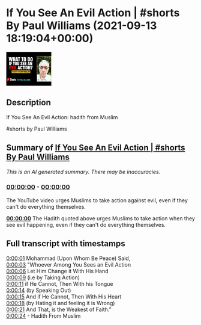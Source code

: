 # If You See An Evil Action | #shorts By Paul Williams (2021-09-13 18:19:04+00:00)

![alt If You See An Evil Action | #shorts By Paul Williams](coNRG83gUyY.jpg "If You See An Evil Action | #shorts By Paul Williams")

## Description

If You See An Evil Action: hadith from Muslim

#shorts by Paul Williams

## Summary of [If You See An Evil Action | #shorts By Paul Williams](https://www.youtube.com/watch?v=coNRG83gUyY)


*This is an AI generated summary. There may be inaccuracies. [](/)*

### [00:00:00](https://www.youtube.com/watch?v=coNRG83gUyY&t=0) - [00:00:00](https://www.youtube.com/watch?v=coNRG83gUyY&t=0)

The YouTube video urges Muslims to take action against evil, even if they can't do everything themselves.

**[00:00:00](https://www.youtube.com/watch?v=coNRG83gUyY&t=0)** The Hadith quoted above urges Muslims to take action when they see evil happening, even if they can't do everything themselves.

## Full transcript with timestamps

[0:00:01](https://youtu.be/coNRG83gUyY?t=1)   Mohammad (Upon Whom Be Peace) Said,  
[0:00:03](https://youtu.be/coNRG83gUyY?t=3) "Whoever Among You
Sees an Evil Action  
[0:00:06](https://youtu.be/coNRG83gUyY?t=6) Let Him Change it With His Hand  
[0:00:09](https://youtu.be/coNRG83gUyY?t=9) (i.e by Taking Action)  
[0:00:11](https://youtu.be/coNRG83gUyY?t=11) if He Cannot, Then With his Tongue  
[0:00:14](https://youtu.be/coNRG83gUyY?t=14) (by Speaking Out)  
[0:00:15](https://youtu.be/coNRG83gUyY?t=15) And if He Cannot, Then With His Heart  
[0:00:18](https://youtu.be/coNRG83gUyY?t=18) (by Hating it and feeling it is Wrong)  
[0:00:21](https://youtu.be/coNRG83gUyY?t=21) And That, is the Weakest of Faith."  
[0:00:24](https://youtu.be/coNRG83gUyY?t=24) - Hadith From Muslim  
